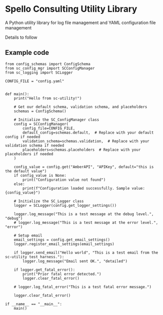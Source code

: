 # Spello Consulting Utility Library

A Python utility library for log file management and YAML configuration file management 

Details to follow 

## Example code

    from config_schemas import ConfigSchema
    from sc_config_mgr import SCConfigManager
    from sc_logging import SCLogger

    CONFIG_FILE = "config.yaml"


    def main():
        print("Hello from sc-utility!")

        # Get our default schema, validation schema, and placeholders
        schemas = ConfigSchema()

        # Initialize the SC_ConfigManager class
        config = SCConfigManager(
            config_file=CONFIG_FILE,
            default_config=schemas.default,  # Replace with your default config if needed
            validation_schema=schemas.validation,  # Replace with your validation schema if needed
            placeholders=schemas.placeholders  # Replace with your placeholders if needed
        )

        config_value = config.get("AmberAPI", "APIKey", default="this is the default value")
        if config_value is None:
            print("Configuration value not found")
        else:
            print(f"Configuration loaded successfully. Sample value: {config_value}")

        # Initialize the SC_Logger class
        logger = SCLogger(config.get_logger_settings())

        logger.log_message("This is a test message at the debug level.", "debug")
        # logger.log_message("This is a test message at the error level.", "error")

        # Setup email
        email_settings = config.get_email_settings()
        logger.register_email_settings(email_settings)

        if logger.send_email("Hello world", "This is a test email from the sc-utility test harness."):
            logger.log_message("Email sent OK.", "detailed")

        if logger.get_fatal_error():
            print("Prior fatal error detected.")
            logger.clear_fatal_error()

        # logger.log_fatal_error("This is a test fatal error message.")

        logger.clear_fatal_error()

    if __name__ == "__main__":
        main()

